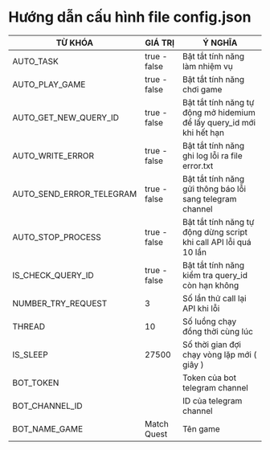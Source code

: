 # Hướng dẫn cấu hình file config.json
| TỪ KHÓA   | GIÁ TRỊ              | Ý NGHĨA                                                               |
|-----------|----------------------|-----------------------------------------------------------------------|
| AUTO_TASK | true - false | Bật tắt tính năng làm nhiệm vụ                                        |
| AUTO_PLAY_GAME | true - false | Bật tắt tính năng chơi game                                           |
| AUTO_GET_NEW_QUERY_ID | true - false | Bật tắt tính năng tự động mở hidemium để lấy query_id mới khi hết hạn |
| AUTO_WRITE_ERROR | true - false | Bật tắt tính năng ghi log lỗi ra file error.txt                       |
| AUTO_SEND_ERROR_TELEGRAM | true - false | Bật tắt tính năng gửi thông báo lỗi sang telegram channel             |
| AUTO_STOP_PROCESS | true - false | Bật tắt tính năng tự động dừng script khi call API lỗi quá 10 lần     |
| IS_CHECK_QUERY_ID | true - false | Bật tắt tính năng kiểm tra query_id còn hạn không                     |
| NUMBER_TRY_REQUEST | 3                    | Số lần thử call lại API khi lỗi                                       |
| THREAD | 10                   | Số luồng chạy đồng thời cùng lúc                                      |
| IS_SLEEP | 27500                | Số thời gian đợi chạy vòng lặp mới ( giây )                           |
| BOT_TOKEN |                      | Token của bot telegram channel                                        |
| BOT_CHANNEL_ID |                      | ID của telegram channel                                               |
| BOT_NAME_GAME | Match Quest          | Tên game                                                              |
